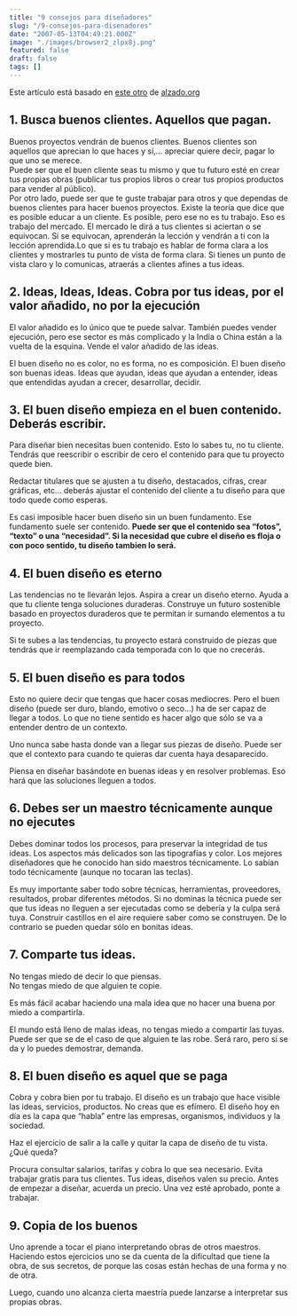 ```yaml
---
title: "9 consejos para diseñadores"
slug: "/9-consejos-para-disenadores"
date: "2007-05-13T04:49:21.000Z"
image: "./images/browser2_zlpx8j.png"
featured: false
draft: false
tags: []
---
```



Este artículo está basado en [este otro](http://www.alzado.org/articulo.php?id_art=652) de [alzado.org](http://www.alzado.org)


## 1. Busca buenos clientes. Aquellos que pagan.

Buenos proyectos vendrán de buenos clientes. Buenos clientes son aquellos que aprecian lo que haces y sí,… apreciar quiere decir, pagar lo que uno se merece.  
 Puede ser que el buen cliente seas tu mismo y que tu futuro esté en crear tus propias obras (publicar tus propios libros o crear tus propios productos para vender al público).  
 Por otro lado, puede ser que te guste trabajar para otros y que dependas de buenos clientes para hacer buenos proyectos. Existe la teoría que dice que es posible educar a un cliente. Es posible, pero ese no es tu trabajo. Eso es trabajo del mercado. El mercado le dirá a tus clientes si aciertan o se equivocan. Si se equivocan, aprenderán la lección y vendrán a ti con la lección aprendida.Lo que si es tu trabajo es hablar de forma clara a los clientes y mostrarles tu punto de vista de forma clara. Si tienes un punto de vista claro y lo comunicas, atraerás a clientes afines a tus ideas.


## 2. Ideas, Ideas, Ideas. Cobra por tus ideas, por el valor añadido, no por la ejecución

El valor añadido es lo único que te puede salvar. También puedes vender ejecución, pero ese sector es más complicado y la India o China están a la vuelta de la esquina. Vende el valor añadido de las ideas.

El buen diseño no es color, no es forma, no es composición. El buen diseño son buenas ideas. Ideas que ayudan, ideas que ayudan a entender, ideas que entendidas ayudan a crecer, desarrollar, decidir.


## 3. El buen diseño empieza en el buen contenido. Deberás escribir.

Para diseñar bien necesitas buen contenido. Esto lo sabes tu, no tu cliente. Tendrás que reescribir o escribir de cero el contenido para que tu proyecto quede bien.

Redactar titulares que se ajusten a tu diseño, destacados, cifras, crear gráficas, etc… deberás ajustar el contenido del cliente a tu diseño para que todo quede como esperas.

Es casi imposible hacer buen diseño sin un buen fundamento. Ese fundamento suele ser contenido. **Puede ser que el contenido sea “fotos”, “texto” o una “necesidad”. Si la necesidad que cubre el diseño es floja o con poco sentido, tu diseño tambien lo será.**


## 4. El buen diseño es eterno

Las tendencias no te llevarán lejos. Aspira a crear un diseño eterno. Ayuda a que tu cliente tenga soluciones duraderas. Construye un futuro sostenible basado en proyectos duraderos que te permitan ir sumando elementos a tu proyecto.

Si te subes a las tendencias, tu proyecto estará construido de piezas que tendrás que ir reemplazando cada temporada con lo que no crecerás.


## 5. El buen diseño es para todos

Esto no quiere decir que tengas que hacer cosas mediocres. Pero el buen diseño (puede ser duro, blando, emotivo o seco…) ha de ser capaz de llegar a todos. Lo que no tiene sentido es hacer algo que sólo se va a entender dentro de un contexto.

Uno nunca sabe hasta donde van a llegar sus piezas de diseño. Puede ser que el contexto para cuando te quieras dar cuenta haya desaparecido.

Piensa en diseñar basándote en buenas ideas y en resolver problemas. Eso hará que las soluciones lleguen a todos.


## 6. Debes ser un maestro técnicamente aunque no ejecutes

Debes dominar todos los procesos, para preservar la integridad de tus ideas. Los aspectos más delicados son las tipografías y color. Los mejores diseñadores que he conocido han sido maestros técnicamente. Lo sabían todo técnicamente (aunque no tocaran las teclas).

Es muy importante saber todo sobre técnicas, herramientas, proveedores, resultados, probar diferentes métodos. Si no dominas la técnica puede ser que tus ideas no lleguen a ser ejecutadas como se debería y la culpa será tuya. Construir castillos en el aire requiere saber como se construyen. De lo contrario se pueden quedar sólo en bonitas ideas.


## 7. Comparte tus ideas.

No tengas miedo de decir lo que piensas.  
 No tengas miedo de que alguien te copie.

Es más fácil acabar haciendo una mala idea que no hacer una buena por miedo a compartirla.

El mundo está lleno de malas ideas, no tengas miedo a compartir las tuyas. Puede ser que se de el caso de que alguien te las robe. Será raro, pero si se da y lo puedes demostrar, demanda.


## 8. El buen diseño es aquel que se paga

Cobra y cobra bien por tu trabajo. El diseño es un trabajo que hace visible las ideas, servicios, productos. No creas que es efímero. El diseño hoy en día es la capa que “habla” entre las empresas, organismos, individuos y la sociedad.

Haz el ejercicio de salir a la calle y quitar la capa de diseño de tu vista. ¿Qué queda?

Procura consultar salarios, tarifas y cobra lo que sea necesario. Evita trabajar gratis para tus clientes. Tus ideas, diseños valen su precio. Antes de empezar a diseñar, acuerda un precio. Una vez esté aprobado, ponte a trabajar.


## 9. Copia de los buenos

Uno aprende a tocar el piano interpretando obras de otros maestros. Haciendo estos ejercicios uno se da cuenta de la dificultad que tiene la obra, de sus secretos, de porque las cosas están hechas de una forma y no de otra.

Luego, cuando uno alcanza cierta maestría puede lanzarse a interpretar sus propias obras.



